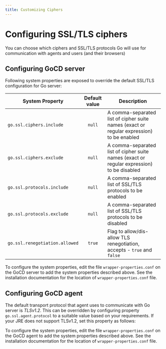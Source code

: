 ```yaml
---
title: Customizing Ciphers
---
```


# Configuring SSL/TLS ciphers

You can choose which ciphers and SSL/TLS protocols Go will use for communication with agents and users (and their browsers)

## Configuring GoCD server

Following system properties are exposed to override the default SSL/TLS configuration for Go server:

| System Property                | Default value | Description                                                                               |
| ------------------------------ | :-----------: | ----------------------------------------------------------------------------------------- |
| `go.ssl.ciphers.include`       |    `null`     | A comma-separated list of cipher suite names (exact or regular expression) to be enabled  |
| `go.ssl.ciphers.exclude`       |    `null`     | A comma-separated list of cipher suite names (exact or regular expression) to be disabled |
| `go.ssl.protocols.include`     |    `null`     | A comma-separated list of SSL/TLS protocols to be enabled                                 |
| `go.ssl.protocols.exclude`     |    `null`     | A comma-separated list of SSL/TLS protocols to be disabled                                |
| `go.ssl.renegotiation.allowed` |    `true`     | Flag to allow/dis-allow TLS renegotiation, accepts - `true` and `false`                   |

To configure the system properties, edit the file `wrapper-properties.conf` on the GoCD server to add the system properties described above. See the installation documentation for the location of `wrapper-properties.conf` file.

## Configuring GoCD agent

The default transport protocol that agent uses to communicate with Go server is *TLSv1.2*. This can be overridden by configuring property `go.ssl.agent.protocol` to a suitable value based on your requirements. If your JRE does not support TLSv1.2, set this property as follows:

To configure the system properties, edit the file `wrapper-properties.conf` on the GoCD agent to add the system properties described above. See the installation documentation for the location of `wrapper-properties.conf` file.
